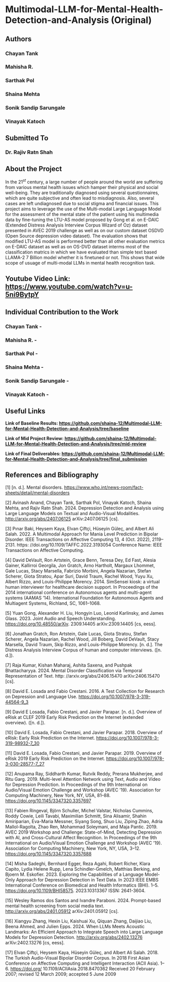 # Multimodal-LLM-for-Mental-Health-Detection-and-Analysis (Original)

## Authors

### Chayan Tank
### Mahisha R.
### Sarthak Pol
### Shaina Mehta
### Sonik Sandip Sarungale
### Vinayak Katoch

## Submitted To

### Dr. Rajiv Ratn Shah

## About the Project

In the $21^{st}$ century, a large number of people around the world are suffering from various mental health issues which hamper their physical and social well-being. They are traditionally diagnosed using several questionnaires, which are quite subjective and often lead to misdiagnosis. Also, several cases are left undiagnosed due to social stigma and financial issues. This project aims to leverage the use of the Multi-modal Large Language Model for the assessment of the mental state of the patient using his multimedia data by fine-tuning the LTU-AS model proposed by Gong et al. on E-DAIC (Extended Distress Analysis Interview Corpus Wizard of Oz) dataset presented in AVEC 2019 challenge as well as on our custom dataset OSDVD (Open Source depression video dataset). The evaluation shows that modified LTU-AS model is performed better than all other evaluation metrics on E-DAIC dataset as well as on OS-DVD dataset interms most of the classification matrics in which we have evaluated than simple text based LLAMA-2 7 Billion model whether it is finetuned or not. This shows that wide scope of usuage of multi-modal LLMs in mental health recognition task.

## Youtube Video Link: https://www.youtube.com/watch?v=u-5ni9BytpY

## Individual Contribution to the Work

### Chayan Tank -
### Mahisha R. -
### Sarthak Pol -
### Shaina Mehta -
### Sonik Sandip Sarungale -
### Vinayak Katoch -

## Useful Links

**Link of Baseline Results: https://github.com/shaina-12/Multimodal-LLM-for-Mental-Health-Detection-and-Analysis/tree/baseline**

**Link of Mid Project Review: https://github.com/shaina-12/Multimodal-LLM-for-Mental-Health-Detection-and-Analysis/tree/mid-review**

**Link of Final Deliverables: https://github.com/shaina-12/Multimodal-LLM-for-Mental-Health-Detection-and-Analysis/tree/final_submission**

## References and Bibliography

[1] [n. d.]. Mental disorders. https://www.who.int/news-room/fact-sheets/detail/mental-disorders

[2] Avinash Anand, Chayan Tank, Sarthak Pol, Vinayak Katoch, Shaina Mehta, and Rajiv Ratn Shah. 2024. Depression Detection and Analysis using Large Language Models on Textual and Audio-Visual Modalities. http://arxiv.org/abs/2407.06125 arXiv:2407.06125 [cs].

[3] Pınar Baki, Heysem Kaya, Elvan Çiftçi, Hüseyin Güleç, and Albert Ali Salah. 2022. A Multimodal Approach for Mania Level Prediction in Bipolar Disorder. IEEE Transactions on Affective Computing 13, 4 (Oct. 2022), 2119–2131. https: //doi.org/10.1109/TAFFC.2022.3193054 Conference Name: IEEE Transactions on Affective Computing.

[4] David DeVault, Ron Artstein, Grace Benn, Teresa Dey, Ed Fast, Alesia Gainer, Kallirroi Georgila, Jon Gratch, Arno Hartholt, Margaux Lhommet, Gale Lucas, Stacy Marsella, Fabrizio Morbini, Angela Nazarian, Stefan Scherer, Giota Stratou, Apar Suri, David Traum, Rachel Wood, Yuyu Xu, Albert Rizzo, and Louis-Philippe Morency. 2014. SimSensei kiosk: a virtual human interviewer for healthcare decision support. In Proceedings of the 2014 international conference on Autonomous agents and multi-agent systems (AAMAS ’14). International Foundation for Autonomous Agents and Multiagent Systems, Richland, SC, 1061–1068.

[5] Yuan Gong, Alexander H. Liu, Hongyin Luo, Leonid Karlinsky, and James Glass. 2023. Joint Audio and Speech Understanding. https://doi.org/10.48550/arXiv. 2309.14405 arXiv:2309.14405 [cs, eess].

[6] Jonathan Gratch, Ron Artstein, Gale Lucas, Giota Stratou, Stefan Scherer, Angela Nazarian, Rachel Wood, Jill Boberg, David DeVault, Stacy Marsella, David Traum, Skip Rizzo, and Louis-Philippe Morency. [n. d.]. The Distress Analysis Interview Corpus of human and computer interviews. ([n. d.]).

[7] Raja Kumar, Kishan Maharaj, Ashita Saxena, and Pushpak Bhattacharyya. 2024. Mental Disorder Classification via Temporal Representation of Text. http: //arxiv.org/abs/2406.15470 arXiv:2406.15470 [cs].

[8] David E. Losada and Fabio Crestani. 2016. A Test Collection for Research on Depression and Language Use. https://doi.org/10.1007/978-3-319-44564-9_3

[9] David E Losada, Fabio Crestani, and Javier Parapar. [n. d.]. Overview of eRisk at CLEF 2019 Early Risk Prediction on the Internet (extended overview). ([n. d.]).

[10] David E. Losada, Fabio Crestani, and Javier Parapar. 2018. Overview of eRisk: Early Risk Prediction on the Internet. https://doi.org/10.1007/978-3-319-98932-7_30

[11] David E. Losada, Fabio Crestani, and Javier Parapar. 2019. Overview of eRisk 2019 Early Risk Prediction on the Internet. https://doi.org/10.1007/978-3-030-28577-7_27

[12] Anupama Ray, Siddharth Kumar, Rutvik Reddy, Prerana Mukherjee, and Ritu Garg. 2019. Multi-level Attention Network using Text, Audio and Video for Depression Prediction. In Proceedings of the 9th International on Audio/Visual Emotion Challenge and Workshop (AVEC ’19). Association for Computing Machinery, New York, NY, USA, 81–88. https://doi.org/10.1145/3347320.3357697

[13] Fabien Ringeval, Björn Schuller, Michel Valstar, Nicholas Cummins, Roddy Cowie, Leili Tavabi, Maximilian Schmitt, Sina Alisamir, Shahin Amiriparian, Eva-Maria Messner, Siyang Song, Shuo Liu, Ziping Zhao, Adria Mallol-Ragolta, Zhao Ren, Mohammad Soleymani, and Maja Pantic. 2019. AVEC 2019 Workshop and Challenge: State-of-Mind, Detecting Depression with AI, and Cross-Cultural Affect Recognition. In Proceedings of the 9th International on Audio/Visual Emotion Challenge and Workshop (AVEC ’19). Association for Computing Machinery, New York, NY, USA, 3–12. https://doi.org/10.1145/3347320.3357688

[14] Misha Sadeghi, Bernhard Egger, Reza Agahi, Robert Richer, Klara Capito, Lydia Helene Rupp, Lena Schindler-Gmelch, Matthias Berking, and Bjoern M. Eskofier. 2023. Exploring the Capabilities of a Language Model-Only Approach for Depression Detection in Text Data. In 2023 IEEE EMBS International Conference on Biomedical and Health Informatics (BHI). 1–5. https://doi.org/10.1109/BHI58575. 2023.10313367 ISSN: 2641-3604.

[15] Wesley Ramos dos Santos and Ivandre Paraboni. 2024. Prompt-based mental health screening from social media text. http://arxiv.org/abs/2401.05912 arXiv:2401.05912 [cs].

[16] Xiangyu Zhang, Hexin Liu, Kaishuai Xu, Qiquan Zhang, Daijiao Liu, Beena Ahmed, and Julien Epps. 2024. When LLMs Meets Acoustic Landmarks: An Efficient Approach to Integrate Speech into Large Language Models for Depression Detection. http://arxiv.org/abs/2402.13276 arXiv:2402.13276 [cs, eess].

[17] Elvan Çiftçi, Heysem Kaya, Hüseyin Güleç, and Albert Ali Salah. 2018. The Turkish Audio-Visual Bipolar Disorder Corpus. In 2018 First Asian Conference on Affective Computing and Intelligent Interaction (ACII Asia). 1–6. https://doi.org/ 10.1109/ACIIAsia.2018.8470362 Received 20 February 2007; revised 12 March 2009; accepted 5 June 2009
